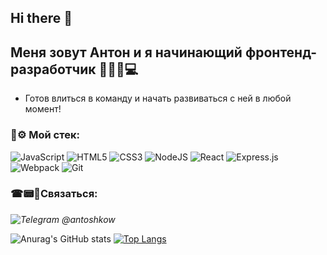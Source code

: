 ## Hi there 👋
## Меня зовут Антон и я начинающий фронтенд-разработчик 🐱‍🚀🔌💻
- Готов влиться в команду и начать развиваться с ней в любой момент! 

### 🔧⚙ Мой стек:
<img alt="JavaScript" src="https://img.shields.io/badge/javascript-%23323330.svg?style=for-the-badge&logo=javascript&logoColor=%23F7DF1E"/> <img alt="HTML5" src="https://img.shields.io/badge/html5-%23E34F26.svg?style=for-the-badge&logo=html5&logoColor=white"/> <img alt="CSS3" src="https://img.shields.io/badge/css3-%231572B6.svg?style=for-the-badge&logo=css3&logoColor=white"/> <img alt="NodeJS" src="https://img.shields.io/badge/node.js-%2343853D.svg?style=for-the-badge&logo=node-dot-js&logoColor=white"/> <img alt="React" src="https://img.shields.io/badge/react-%2320232a.svg?style=for-the-badge&logo=react&logoColor=%2361DAFB"/> <img alt="Express.js" src="https://img.shields.io/badge/express.js-%23404d59.svg?style=for-the-badge&logo=express&logoColor=%2361DAFB"/> <img alt="Webpack" src="https://img.shields.io/badge/webpack-%238DD6F9.svg?style=for-the-badge&logo=webpack&logoColor=black" /> <img alt="Git" src="https://img.shields.io/badge/git-%23F05033.svg?style=for-the-badge&logo=git&logoColor=white"/>

### ☎📟📱Связаться:
*<img alt="Telegram" src="https://img.shields.io/badge/Telegram-2CA5E0?style=for-the-badge&logo=telegram&logoColor=white" /> @antoshkow*


![Anurag's GitHub stats](https://github-readme-stats.vercel.app/api?username=antoshkow&show_icons=true&theme=tokyonight) [![Top Langs](https://github-readme-stats.vercel.app/api/top-langs/?username=antoshkow&layout=compact)](https://github.com/anuraghazra/github-readme-stats)



<!--
**antoshkow/antoshkow** is a ✨ _special_ ✨ repository because its `README.md` (this file) appears on your GitHub profile.

Here are some ideas to get you started:

- 🔭 I’m currently working on ...
- 🌱 I’m currently learning ...
- 👯 I’m looking to collaborate on ...
- 🤔 I’m looking for help with ...
- 💬 Ask me about ...
- 📫 How to reach me: ...
- 😄 Pronouns: ...
- ⚡ Fun fact: ...
-->
